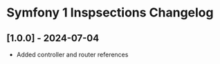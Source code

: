 <!-- Keep a Changelog guide -> https://keepachangelog.com -->

# Symfony 1 Inspsections Changelog

## [1.0.0] - 2024-07-04

- Added controller and router references
